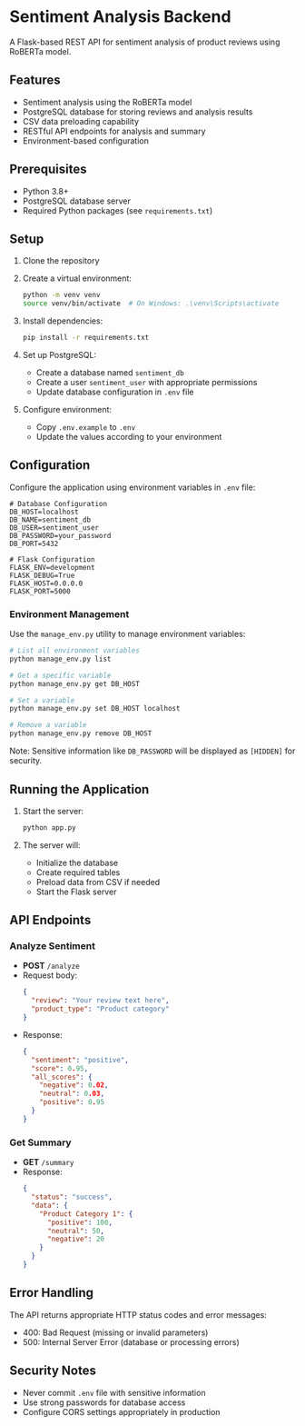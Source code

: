 # Sentiment Analysis Backend

A Flask-based REST API for sentiment analysis of product reviews using RoBERTa model.

## Features

- Sentiment analysis using the RoBERTa model
- PostgreSQL database for storing reviews and analysis results
- CSV data preloading capability
- RESTful API endpoints for analysis and summary
- Environment-based configuration

## Prerequisites

- Python 3.8+
- PostgreSQL database server
- Required Python packages (see `requirements.txt`)

## Setup

1. Clone the repository
2. Create a virtual environment:
   ```bash
   python -m venv venv
   source venv/bin/activate  # On Windows: .\venv\Scripts\activate
   ```

3. Install dependencies:
   ```bash
   pip install -r requirements.txt
   ```

4. Set up PostgreSQL:
   - Create a database named `sentiment_db`
   - Create a user `sentiment_user` with appropriate permissions
   - Update database configuration in `.env` file

5. Configure environment:
   - Copy `.env.example` to `.env`
   - Update the values according to your environment

## Configuration

Configure the application using environment variables in `.env` file:

```env
# Database Configuration
DB_HOST=localhost
DB_NAME=sentiment_db
DB_USER=sentiment_user
DB_PASSWORD=your_password
DB_PORT=5432

# Flask Configuration
FLASK_ENV=development
FLASK_DEBUG=True
FLASK_HOST=0.0.0.0
FLASK_PORT=5000
```

### Environment Management

Use the `manage_env.py` utility to manage environment variables:

```bash
# List all environment variables
python manage_env.py list

# Get a specific variable
python manage_env.py get DB_HOST

# Set a variable
python manage_env.py set DB_HOST localhost

# Remove a variable
python manage_env.py remove DB_HOST
```

Note: Sensitive information like `DB_PASSWORD` will be displayed as `[HIDDEN]` for security.

## Running the Application

1. Start the server:
   ```bash
   python app.py
   ```

2. The server will:
   - Initialize the database
   - Create required tables
   - Preload data from CSV if needed
   - Start the Flask server

## API Endpoints

### Analyze Sentiment
- **POST** `/analyze`
- Request body:
  ```json
  {
    "review": "Your review text here",
    "product_type": "Product category"
  }
  ```
- Response:
  ```json
  {
    "sentiment": "positive",
    "score": 0.95,
    "all_scores": {
      "negative": 0.02,
      "neutral": 0.03,
      "positive": 0.95
    }
  }
  ```

### Get Summary
- **GET** `/summary`
- Response:
  ```json
  {
    "status": "success",
    "data": {
      "Product Category 1": {
        "positive": 100,
        "neutral": 50,
        "negative": 20
      }
    }
  }
  ```

## Error Handling

The API returns appropriate HTTP status codes and error messages:
- 400: Bad Request (missing or invalid parameters)
- 500: Internal Server Error (database or processing errors)

## Security Notes

- Never commit `.env` file with sensitive information
- Use strong passwords for database access
- Configure CORS settings appropriately in production